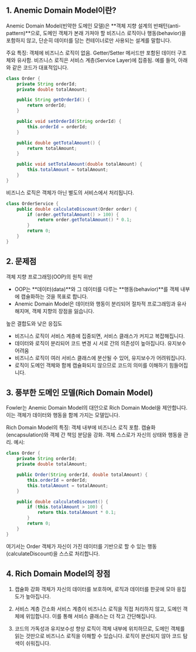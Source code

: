 ## 1. Anemic Domain Model이란?

Anemic Domain Model(빈약한 도메인 모델)은 **객체 지향 설계의 반패턴(anti-pattern)**으로, 도메인 객체가 본래 가져야 할 비즈니스 로직이나 행동(behavior)을 포함하지 않고, 단순히 데이터를 담는 컨테이너로만 사용되는 설계를 말합니다.

주요 특징:
객체에 비즈니스 로직이 없음.
Getter/Setter 메서드만 포함된 데이터 구조체와 유사함.
비즈니스 로직은 서비스 계층(Service Layer)에 집중됨.
예를 들어, 아래와 같은 코드가 대표적입니다.

```java
class Order {
    private String orderId;
    private double totalAmount;

    public String getOrderId() {
        return orderId;
    }

    public void setOrderId(String orderId) {
        this.orderId = orderId;
    }

    public double getTotalAmount() {
        return totalAmount;
    }

    public void setTotalAmount(double totalAmount) {
        this.totalAmount = totalAmount;
    }
}
```

비즈니스 로직은 객체가 아닌 별도의 서비스에서 처리됩니다.

```java
class OrderService {
    public double calculateDiscount(Order order) {
        if (order.getTotalAmount() > 100) {
            return order.getTotalAmount() * 0.1;
        }
        return 0;
    }
}

```

## 2. 문제점

객체 지향 프로그래밍(OOP)의 원칙 위반

- OOP는 **데이터(data)**와 그 데이터를 다루는 **행동(behavior)**를 객체 내부에 캡슐화하는 것을 목표로 합니다.
- Anemic Domain Model은 데이터와 행동이 분리되어 절차적 프로그래밍과 유사해지며, 객체 지향의 장점을 잃습니다.

높은 결합도와 낮은 응집도

- 비즈니스 로직이 서비스 계층에 집중되면, 서비스 클래스가 커지고 복잡해집니다.
- 데이터와 로직이 분리되어 코드 변경 시 서로 간의 의존성이 높아집니다.
  유지보수 어려움
- 비즈니스 로직이 여러 서비스 클래스에 분산될 수 있어, 유지보수가 어려워집니다.
- 로직이 도메인 객체와 함께 캡슐화되지 않으므로 코드의 의미를 이해하기 힘들어집니다.

## 3. 풍부한 도메인 모델(Rich Domain Model)

Fowler는 Anemic Domain Model의 대안으로 Rich Domain Model을 제안합니다. 이는 객체가 데이터와 행동을 함께 가지는 모델입니다.

Rich Domain Model의 특징:
객체 내부에 비즈니스 로직 포함.
캡슐화(encapsulation)와 객체 간 책임 분담을 강화.
객체 스스로가 자신의 상태와 행동을 관리.
예시:

```java
class Order {
    private String orderId;
    private double totalAmount;

    public Order(String orderId, double totalAmount) {
        this.orderId = orderId;
        this.totalAmount = totalAmount;
    }

    public double calculateDiscount() {
        if (this.totalAmount > 100) {
            return this.totalAmount * 0.1;
        }
        return 0;
    }
}
```

여기서는 Order 객체가 자신이 가진 데이터를 기반으로 할 수 있는 행동(calculateDiscount)을 스스로 처리합니다.

## 4. Rich Domain Model의 장점

1. 캡슐화 강화
   객체가 자신의 데이터를 보호하며, 로직과 데이터를 한곳에 모아 응집도가 높아집니다.

2. 서비스 계층 간소화
   서비스 계층이 비즈니스 로직을 직접 처리하지 않고, 도메인 객체에 위임합니다. 이를 통해 서비스 클래스는 더 작고 간단해집니다.

3. 코드의 가독성과 유지보수성 향상
   로직이 객체 내부에 위치하므로, 도메인 객체를 읽는 것만으로 비즈니스 로직을 이해할 수 있습니다. 로직이 분산되지 않아 코드 탐색이 쉬워집니다.
